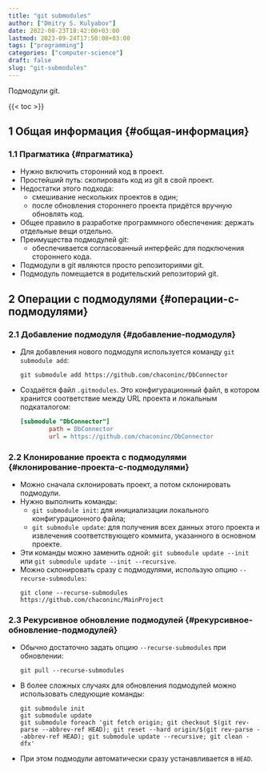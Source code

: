 ```yaml
---
title: "git submodules"
author: ["Dmitry S. Kulyabov"]
date: 2022-08-23T18:42:00+03:00
lastmod: 2023-09-24T17:50:00+03:00
tags: ["programming"]
categories: ["computer-science"]
draft: false
slug: "git-submodules"
---
```


Подмодули git.

<!--more-->

{{< toc >}}


## <span class="section-num">1</span> Общая информация {#общая-информация}


### <span class="section-num">1.1</span> Прагматика {#прагматика}

-   Нужно включить сторонний код в проект.
-   Простейший путь: скопировать код из git в свой проект.
-   Недостатки этого подхода:
    -   смешивание нескольких проектов в один;
    -   после обновления стороннего проекта придётся вручную обновлять код.
-   Общее правило в разработке программного обеспечения: держать отдельные вещи отдельно.
-   Преимущества подмодулей git:
    -   обеспечивается согласованный интерфейс для подключения стороннего кода.
-   Подмодули в git являются просто репозиториями git.
-   Подмодуль помещается в родительский репозиторий git.


## <span class="section-num">2</span> Операции с подмодулями {#операции-с-подмодулями}


### <span class="section-num">2.1</span> Добавление подмодуля {#добавление-подмодуля}

-   Для добавления нового подмодуля используется команду `git submodule add`:
    ```shell
    git submodule add https://github.com/chaconinc/DbConnector
    ```
-   Создаётся файл `.gitmodules`. Это конфигурационный файл, в котором хранится соответствие между URL проекта и локальным подкаталогом:
    ```ini
    [submodule "DbConnector"]
            path = DbConnector
            url = https://github.com/chaconinc/DbConnector
    ```


### <span class="section-num">2.2</span> Клонирование проекта с подмодулями {#клонирование-проекта-с-подмодулями}

-   Можно сначала склонировать проект, а потом склонировать подмодули.
-   Нужно выполнить команды:
    -   `git submodule init`: для инициализации локального конфигурационного файла;
    -   `git submodule update`: для получения всех данных этого проекта и извлечения соответствующего коммита, указанного в основном проекте.
-   Эти команды можно заменить одной: `git submodule update --init` или `git submodule update --init --recursive`.
-   Можно склонировать сразу с подмодулями, использую опцию `--recurse-submodules`:
    ```shell
    git clone --recurse-submodules https://github.com/chaconinc/MainProject
    ```


### <span class="section-num">2.3</span> Рекурсивное обновление подмодулей {#рекурсивное-обновление-подмодулей}

-   Обычно достаточно задать опцию `--recurse-submodules` при обновлении:
    ```shell
    git pull --recurse-submodules
    ```
-   В более сложных случаях для обновления подмодулей можно использовать следующие команды:
    ```shell
    git submodule init
    git submodule update
    git submodule foreach 'git fetch origin; git checkout $(git rev-parse --abbrev-ref HEAD); git reset --hard origin/$(git rev-parse --abbrev-ref HEAD); git submodule update --recursive; git clean -dfx'
    ```
-   При этом подмодули автоматически сразу устанавливается в `HEAD`.
